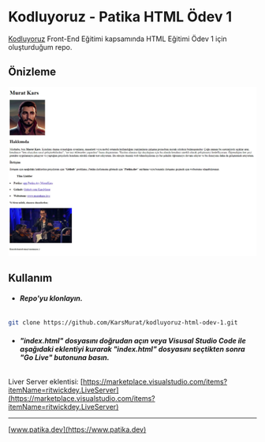 # Kodluyoruz - Patika HTML Ödev 1

[Kodluyoruz](https://www.kodluyoruz.org) Front-End Eğitimi kapsamında HTML Eğitimi Ödev 1 için oluşturduğum repo.

## Önizleme

![github](img/preview.jpg)

## Kullanım

- ###### **_Repo'yu klonlayın._**

```bash
git clone https://github.com/KarsMurat/kodluyoruz-html-odev-1.git
```

- ###### **_"index.html" dosyasını doğrudan açın veya Visusal Studio Code ile aşağıdaki eklentiyi kurarak "index.html" dosyasını seçtikten sonra "Go Live" butonuna basın._**

Liver Server eklentisi: [https://marketplace.visualstudio.com/items?itemName=ritwickdey.LiveServer](https://marketplace.visualstudio.com/items?itemName=ritwickdey.LiveServer)

---

[www.patika.dev](https://www.patika.dev)
